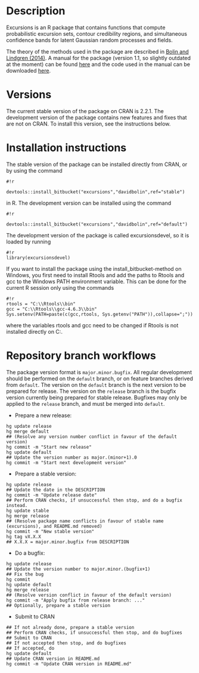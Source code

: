 # Description #
Excursions is an R package that contains functions that compute probabilistic excursion sets, contour credibility regions, and simultaneous confidence bands for latent Gaussian random processes and fields. 

The theory of the methods used in the package are described in [Bolin and Lindgren (2014)](http://onlinelibrary.wiley.com/doi/10.1111/rssb.12055/abstract). A manual for the package (version 1.1, so slightly outdated at the moment) can be found [here](http://www.math.chalmers.se/~bodavid/software/excursions/excursions_manual.pdf) and the code used in the manual can be downloaded [here](http://www.math.chalmers.se/~bodavid/software/excursions/code.zip). 

# Versions #
The current stable version of the package on CRAN is 2.2.1. The development version of the package contains new features and fixes that are not on CRAN. To install this version, see the instructions below. 

# Installation instructions #
The stable version of the package can be installed directly from CRAN, or by using the command
```
#!r

devtools::install_bitbucket("excursions","davidbolin",ref="stable")
```
in R. The development version can be installed using the command 
```
#!r

devtools::install_bitbucket("excursions","davidbolin",ref="default")
```
The development version of the package is called excursionsdevel, so it is loaded by running

```
#!r
library(excursionsdevel)
```

If you want to install the package using the install_bitbucket-method on Windows, you first need to install Rtools and add the paths to Rtools and gcc to the Windows PATH environment variable. This can be done for the current R session only using the commands
```
#!r
rtools = "C:\\Rtools\\bin"
gcc = "C:\\Rtools\\gcc-4.6.3\\bin"
Sys.setenv(PATH=paste(c(gcc,rtools, Sys.getenv("PATH")),collapse=";"))
```
where the variables rtools and gcc need to be changed if Rtools is not installed directly on C:.

# Repository branch workflows #
The package version format is `major.minor.bugfix`. All regular development should be performed on the `default` branch, or on feature branches derived from `default`. The version on the `default` branch is the next version to be prepared for release. The version on the `release` branch is the bugfix version currently being prepared for stable release. Bugfixes may only be applied to the `release` branch, and must be merged into `default`.

   * Prepare a new release:
```
hg update release
hg merge default
## (Resolve any version number conflict in favour of the default version)
hg commit -m "Start new release"
hg update default
## Update the version number as major.(minor+1).0
hg commit -m "Start next development version"
```
  * Prepare a stable version:
```
hg update release
## Update the date in the DESCRIPTION
hg commit -m "Update release date"
## Perform CRAN checks, if unsuccessful then stop, and do a bugfix instead.
hg update stable
hg merge release
## (Resolve package name conflicts in favour of stable name (excursions), and README.md removed)
hg commit -m "New stable version"
hg tag vX.X.X
## X.X.X = major.minor.bugfix from DESCRIPTION
```
  * Do a bugfix:
```
hg update release
## Update the version number to major.minor.(bugfix+1)
## Fix the bug
hg commit
hg update default
hg merge release
## (Resolve version conflict in favour of the default version)
hg commit -m "Apply bugfix from release branch: ..."
## Optionally, prepare a stable version
```
  * Submit to CRAN
```
## If not already done, prepare a stable version
## Perform CRAN checks, if unsuccessful then stop, and do bugfixes
## Submit to CRAN
## If not accepted then stop, and do bugfixes
## If accepted, do
hg update default
## Update CRAN version in README.md
hg commit -m "Update CRAN version in README.md"
```